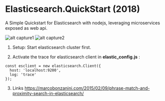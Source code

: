 # Elasticsearch.QuickStart (2018)

A Simple Quickstart for Elasticsearch with nodejs, leveraging microservices exposed as web api.

![alt capture1](https://github.com/danmgs/Elasticsearch-Nodejs.Quickstart/blob/master/public/img/screenshot1.JPG)
![alt capture2](https://github.com/danmgs/Elasticsearch-Nodejs.Quickstart/blob/master/public/img/screenshot2.JPG)


1. Setup:
Start elasticsearch cluster first.

2. Activate the trace for elasticsearch client in **elastic_config.js** :

```
const esclient = new elasticsearch.Client({
  host: 'localhost:9200',
  log: 'trace'
});
```


3. Links
https://marcobonzanini.com/2015/02/09/phrase-match-and-proximity-search-in-elasticsearch/

